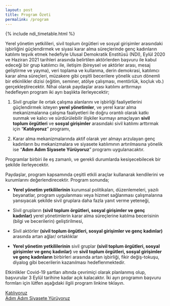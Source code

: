```yaml
---
layout: post
title: Program Özeti
permalink: /program
---
```


{% include ndi_timetable.html %}

Yerel yönetim yetkilileri, sivil toplum örgütleri ve sosyal girişimler arasındaki işbirliğini güçlendirmek ve siyasi karar alma süreçlerinde genç kadınların katılımı teşvik etmek hedefiyle Ulusal Demokratik Enstitüsü (NDI), Eylül 2020 ve Haziran 2021 tarihleri arasında belirtilen aktörlerden başvuru ile kabul edeceği bir grup katılımcı ile, iletişim (bireysel ve aktörler arası, mesaj geliştirme ve yayma), veri toplama ve kullanma, derin demokrasi, katılımcı karar alma süreçleri, müzakere gibi çeşitli becerilere yönelik uzun dönemli bir etkinlikler dizisi (eğitim, seminer, atölye çalışması, mentörlük, koçluk vb.) gerçekleştirecektir. Nihai olarak paydaşlar arası katılımı arttırmayı hedefleyen program iki ayrı başlıkta ilerleyecektir;

1.  Sivil gruplar ile ortak çalışma alanlarını ve işbirliği faaliyetlerini güçlendirmek isteyen **yerel yönetimler**, ve yerel karar alma mekanizmalarına çalışma faaliyetleri ile doğru orantılı olarak katkı sunmak ve kalıcı ve sürdürülebilir ilişkiler kurmayı amaçlayan **sivil toplum örgütleri** ve **sosyal girişimler** arasındaki sivil katılımı arttırmak için “**Katılıyoruz**” programı,
    
2.  Karar alma mekanizmalarında aktif olarak yer almayı arzulayan genç kadınların bu mekanizmalara ve siyasete katılımının artırılmasına yönelik ise “**Adım Adım Siyasete Yürüyoruz**” programı uygulanacaktır.

Programlar birbiri ile eş zamanlı, ve gerekli durumlarda kesişecebilecek bir şekilde ilerleyecektir.

Paydaşlar, program kapsamında çeşitli etkili araçlar kullanarak kendilerini ve kurumlarını değerlendirecektir. Program sonunda;

-   **Yerel yönetim yetkililerinin** kurumsal politikaları, düzenlemeleri, yazılı beyanatlar, program uygulanması veya hizmet sağlanması çalışmalarına yansıyacak şekilde sivil gruplara daha fazla yanıt verme yeteneği,
    
-   Sivil grupların **(sivil toplum örgütleri, sosyal girişimler ve genç kadınlar)** yerel yönetimlerin karar alma süreçlerine katılma becerisinin (bilgi ve becerilerin) geliştirilmesi,
    
-   Sivil aktörler **(sivil toplum örgütleri, sosyal girişimler ve genç kadınlar)** arasında artan ağlar/ ortaklıklar
    
-   **Yerel yönetim yetkililerinin** sivil gruplar **(sivil toplum örgütleri, sosyal girişimler ve genç kadınlar)** ve **sivil toplum örgütleri, sosyal girişimler ve genç kadınların** birbirleri arasında artan işbirliği, fikir değiş-tokuşu, diyalog gibi becerilerin kazanılması hedeflenmektedir.

Etkinlikler Covid-19 şartları altında çevrimiçi olarak planlanmış olup, başvurular 3 Eylül tarihine kadar açık kalacaktır. İki ayrı programın başvuru formları için lütfen aşağıdaki ilgili program linkine tıklayın.

<div class="row">
	<div class="col-lg-6 col-md-6 col-xs-12">
		<a href="{{ site.base_url }}/katiliyoruz" class="btn btn-common w-100 m-2">Katılıyoruz</a>	
	</div>
	<div class="col-lg-6 col-md-6 col-xs-12">
		<a href="{{ site.base_url }}/basamaklaritirmaniyoruz" class="btn btn-border w-100 m-2">Adım Adım Siyasete Yürüyoruz</a>	
	</div>
</div>
